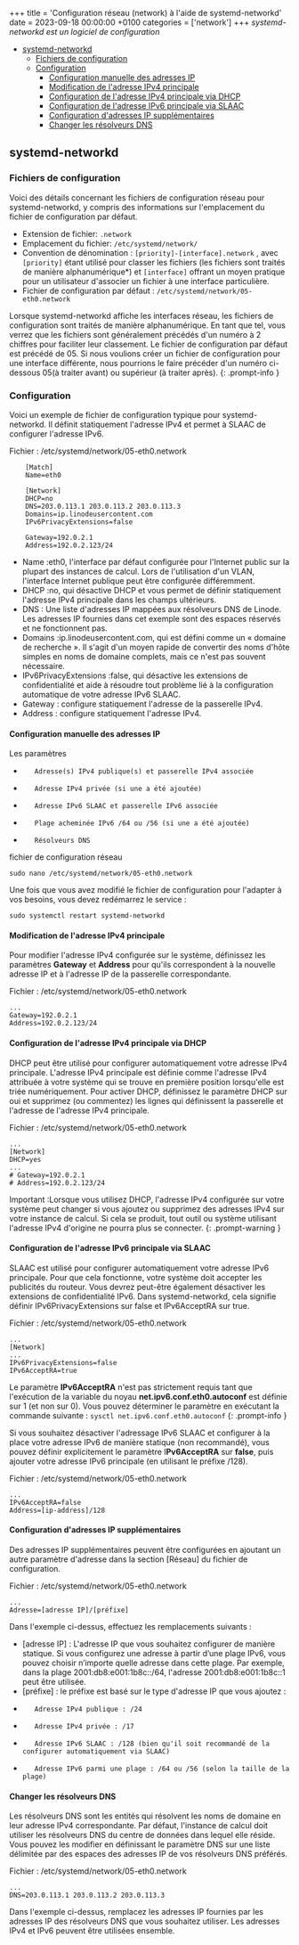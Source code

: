 +++
title = 'Configuration réseau (network) à l'aide de systemd-networkd'
date = 2023-09-18 00:00:00 +0100
categories = ['network']
+++
*systemd-networkd est un logiciel de configuration*

- [systemd-networkd](#systemd-networkd)
    - [Fichiers de configuration](#fichiers-de-configuration)
    - [Configuration](#configuration)
        - [Configuration manuelle des adresses IP](#configuration-manuelle-des-adresses-ip)
        - [Modification de l'adresse IPv4 principale](#modification-de-ladresse-ipv4-principale)
        - [Configuration de l'adresse IPv4 principale via DHCP](#configuration-de-ladresse-ipv4-principale-via-dhcp)
        - [Configuration de l'adresse IPv6 principale via SLAAC](#configuration-de-ladresse-ipv6-principale-via-slaac)
        - [Configuration d'adresses IP supplémentaires](#configuration-dadresses-ip-supplémentaires)
        - [Changer les résolveurs DNS](#changer-les-résolveurs-dns)

## systemd-networkd

### Fichiers de configuration

Voici des détails concernant les fichiers de configuration réseau pour systemd-networkd, y compris des informations sur l'emplacement du fichier de configuration par défaut.

*    Extension de fichier: `.network`
*    Emplacement du fichier: `/etc/systemd/network/`
*    Convention de dénomination : `[priority]-[interface].network` , avec `[priority]` étant utilisé pour classer les fichiers (les fichiers sont traités de manière alphanumérique*) et `[interface]` offrant un moyen pratique pour un utilisateur d'associer un fichier à une interface particulière.
*    Fichier de configuration par défaut : `/etc/systemd/network/05-eth0.network` 

Lorsque systemd-networkd affiche les interfaces réseau, les fichiers de configuration sont traités de manière alphanumérique. En tant que tel, vous verrez que les fichiers sont généralement précédés d'un numéro à 2 chiffres pour faciliter leur classement. Le fichier de configuration par défaut est précédé de 05. Si nous voulions créer un fichier de configuration pour une interface différente, nous pourrions le faire précéder d'un numéro ci-dessous 05(à traiter avant) ou supérieur (à traiter après).
{: .prompt-info }

### Configuration 

Voici un exemple de fichier de configuration typique pour systemd-networkd. Il définit statiquement l'adresse IPv4 et permet à SLAAC de configurer l'adresse IPv6.

Fichier : /etc/systemd/network/05-eth0.network

```
    [Match]
    Name=eth0

    [Network]
    DHCP=no
    DNS=203.0.113.1 203.0.113.2 203.0.113.3
    Domains=ip.linodeusercontent.com
    IPv6PrivacyExtensions=false

    Gateway=192.0.2.1
    Address=192.0.2.123/24
```

*    Name :eth0, l'interface par défaut configurée pour l'Internet public sur la plupart des instances de calcul. Lors de l'utilisation d'un VLAN, l'interface Internet publique peut être configurée différemment.
*    DHCP :no, qui désactive DHCP et vous permet de définir statiquement l'adresse IPv4 principale dans les champs ultérieurs.
*    DNS : Une liste d'adresses IP mappées aux résolveurs DNS de Linode. Les adresses IP fournies dans cet exemple sont des espaces réservés et ne fonctionnent pas.
*    Domains :ip.linodeusercontent.com, qui est défini comme un « domaine de recherche ». Il s'agit d'un moyen rapide de convertir des noms d'hôte simples en noms de domaine complets, mais ce n'est pas souvent nécessaire.
*    IPv6PrivacyExtensions :false, qui désactive les extensions de confidentialité et aide à résoudre tout problème lié à la configuration automatique de votre adresse IPv6 SLAAC.
*    Gateway : configure statiquement l'adresse de la passerelle IPv4.
*    Address : configure statiquement l'adresse IPv4.

#### Configuration manuelle des adresses IP

Les paramètres

*        Adresse(s) IPv4 publique(s) et passerelle IPv4 associée
*        Adresse IPv4 privée (si une a été ajoutée)
*        Adresse IPv6 SLAAC et passerelle IPv6 associée
*        Plage acheminée IPv6 /64 ou /56 (si une a été ajoutée)
*        Résolveurs DNS 

fichier de configuration réseau

    sudo nano /etc/systemd/network/05-eth0.network

Une fois que vous avez modifié le fichier de configuration pour l'adapter à vos besoins, vous devez redémarrez le service :

    sudo systemctl restart systemd-networkd

#### Modification de l'adresse IPv4 principale

Pour modifier l'adresse IPv4 configurée sur le système, définissez les paramètres **Gateway** et **Address** pour qu'ils correspondent à la nouvelle adresse IP et à l'adresse IP de la passerelle correspondante.

Fichier : /etc/systemd/network/05-eth0.network

```
...
Gateway=192.0.2.1
Address=192.0.2.123/24
```

#### Configuration de l'adresse IPv4 principale via DHCP

DHCP peut être utilisé pour configurer automatiquement votre adresse IPv4 principale. L'adresse IPv4 principale est définie comme l'adresse IPv4 attribuée à votre système qui se trouve en première position lorsqu'elle est triée numériquement. Pour activer DHCP, définissez le paramètre DHCP sur oui et supprimez (ou commentez) les lignes qui définissent la passerelle et l'adresse de l'adresse IPv4 principale.

Fichier : /etc/systemd/network/05-eth0.network

```
...
[Network]
DHCP=yes
...
# Gateway=192.0.2.1
# Address=192.0.2.123/24
```

Important :Lorsque vous utilisez DHCP, l'adresse IPv4 configurée sur votre système peut changer si vous ajoutez ou supprimez des adresses IPv4 sur votre instance de calcul. Si cela se produit, tout outil ou système utilisant l'adresse IPv4 d'origine ne pourra plus se connecter.
{: .prompt-warning }

#### Configuration de l'adresse IPv6 principale via SLAAC

SLAAC est utilisé pour configurer automatiquement votre adresse IPv6 principale. Pour que cela fonctionne, votre système doit accepter les publicités du routeur. Vous devrez peut-être également désactiver les extensions de confidentialité IPv6. Dans systemd-networkd, cela signifie définir IPv6PrivacyExtensions sur false et IPv6AcceptRA sur true.

Fichier : /etc/systemd/network/05-eth0.network

```
...
[Network]
...
IPv6PrivacyExtensions=false
IPv6AcceptRA=true
```

Le paramètre **IPv6AcceptRA** n'est pas strictement requis tant que l'exécution de la variable du noyau **net.ipv6.conf.eth0.autoconf** est définie sur 1 (et non sur 0). Vous pouvez déterminer le paramètre en exécutant la commande suivante : `sysctl net.ipv6.conf.eth0.autoconf` 
{: .prompt-info }

Si vous souhaitez désactiver l'adressage IPv6 SLAAC et configurer à la place votre adresse IPv6 de manière statique (non recommandé), vous pouvez définir explicitement le paramètre I**Pv6AcceptRA** sur **false**, puis ajouter votre adresse IPv6 principale (en utilisant le préfixe /128).

Fichier : /etc/systemd/network/05-eth0.network

```
...
IPv6AcceptRA=false
Address=[ip-address]/128
```

#### Configuration d'adresses IP supplémentaires

Des adresses IP supplémentaires peuvent être configurées en ajoutant un autre paramètre d'adresse dans la section [Réseau] du fichier de configuration.

Fichier : /etc/systemd/network/05-eth0.network

    ...
    Adresse=[adresse IP]/[préfixe]

Dans l'exemple ci-dessus, effectuez les remplacements suivants :

*    [adresse IP] : L'adresse IP que vous souhaitez configurer de manière statique. Si vous configurez une adresse à partir d’une plage IPv6, vous pouvez choisir n’importe quelle adresse dans cette plage. Par exemple, dans la plage 2001:db8:e001:1b8c::/64, l'adresse 2001:db8:e001:1b8c::1 peut être utilisée.
*    [préfixe] : le préfixe est basé sur le type d'adresse IP que vous ajoutez :
*        Adresse IPv4 publique : /24
*        Adresse IPv4 privée : /17
*        Adresse IPv6 SLAAC : /128 (bien qu'il soit recommandé de la configurer automatiquement via SLAAC)
*        Adresse IPv6 parmi une plage : /64 ou /56 (selon la taille de la plage)

#### Changer les résolveurs DNS

Les résolveurs DNS sont les entités qui résolvent les noms de domaine en leur adresse IPv4 correspondante. Par défaut, l'instance de calcul doit utiliser les résolveurs DNS du centre de données dans lequel elle réside. Vous pouvez les modifier en définissant le paramètre DNS sur une liste délimitée par des espaces des adresses IP de vos résolveurs DNS préférés.

Fichier : /etc/systemd/network/05-eth0.network

```
...
DNS=203.0.113.1 203.0.113.2 203.0.113.3
```

Dans l'exemple ci-dessus, remplacez les adresses IP fournies par les adresses IP des résolveurs DNS que vous souhaitez utiliser. Les adresses IPv4 et IPv6 peuvent être utilisées ensemble.